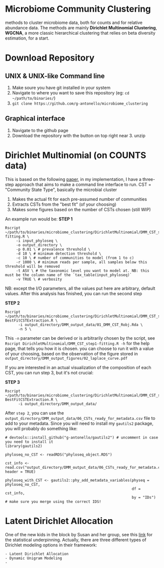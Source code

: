 # Microbiome Community Clustering

methods to cluster microbiome data, both for counts and for relative abundance data. The methods are mainly **Dirichlet Multinomial Clustering**, **WGCNA**, a more classic hierarchical clustering that relies on beta diversity estimation, for a start.


# Download Repository 

## UNIX & UNIX-like Command line

  1. Make soure you have git installed in your system 
  2. Navigate to where you want to save this repository (eg: `cd ~/path/to/binaries/`)
  3. `git clone https://github.com/g-antonello/microbiome_clustering`
 
## Graphical interface
  
  1. Navigate to the github page
  2. Download the repository with the button on top right near   3. unzip

# Dirichlet Multinomial (on COUNTS data)

This is based on the following [paper](https://journals.plos.org/plosone/article?id=10.1371/journal.pone.0030126), in my implementation, I have a three-step approach that aims to make a command line interface to run. CST = "Community State Type", basically the microbial cluster

  1. Makes the actual fit for each pre-assumed number of communities
  2. Extracts CSTs from the "best fit" (of your choosing)
  3. Makes some figures based on the number of CSTs chosen (still WIP)
  
 An example run would be:
 **STEP 1** 
 ```
Rscript ~/path/to/binaries/microbiome_clustering/DirichletMultinomial/DMM_CST_step1-fitting.R \
      -i input_phyloseq \
      -o output_directory \
      -p 0.01 \ # prevalence threshold \
      -d 10 \ # minimum detection threshold \
      -c 10 \ # number of communities to model (from 1 to c)
      -r 1000 \ # minimum reads per sample, all samples below this threshold will be removed
      -t ASV \ # the taxonomic level you want to model at. NB: this must be the column name of the `tax_table(input_phyloseq)`
      -v TRUE \ # verbosity
 ```
NB: except the I/O parameters, all the values put here are arbitrary, default values. After this analysis has finished, you can run the second step 

**STEP 2**
```
Rscript  ~/path/to/binaries/microbiome_clustering/DirichletMultinomial/DMM_CST_step2-BestFitCSTExtraction.R \
      -i output_directory/DMM_output_data/01_DMM_CST_Robj.Rda \
      -n 5 \ 
```

This `-n` parameter can be derived or is arbitrarily chosen by the script, see `Rscript DirichletMultinomial/DMM_CST_step1-fitting.R -h` for the help page, that tells you how it is chosen. you can choose to run it with a value of your choosing, based on the observation of the figure stored in `output_directory/DMM_output_figures/02_laplace_curve.pdf`

If you are interested in an actual visualization of the composition of each CST, you can run step 3, but it's not crucial:

**STEP 3**
```
Rscript  ~/path/to/binaries/microbiome_clustering/DirichletMultinomial/DMM_CST_step2-BestFitCSTExtraction.R \
      -i output_directory/DMM_output_data/ 
```

After `step 2`, you can use the `output_directory/DMM_output_data/06_CSTs_ready_for_metadata.csv` file to add to your metadata. Since you will need to install my  `gautils2` package, you will probably do something like:

```
# devtools::install_github("g-antonello/gautils2") # uncomment in case you need to install it
library(gautils2)

phyloseq_no_CST <- readRDS("phyloseq_object.RDS")

cst_info <- read.csv("output_directory/DMM_output_data/06_CSTs_ready_for_metadata.csv", header = TRUE)

phyloseq_with_CST <- gautils2::phy_add_metadata_variables(physeq = phyloseq_no_CST,
                                                          df = cst_info,
                                                          by = "IDs") # make sure you merge using the correct IDS!                      
```

# Latent Dirichlet Allocation

One of the new kids in the block by Susan and her group, see this [link](https://academic.oup.com/biostatistics/article/20/4/599/5032578) for the statistical underpinning. Actually, there are three different types of Dirichlet modeling options in their framework:

    - Latent Dirichlet Allocation
    - Dynamic Unigram Modeling
    - 
